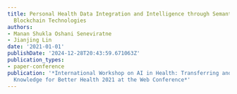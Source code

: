 ```yaml
---
title: Personal Health Data Integration and Intelligence through Semantic Web and
  Blockchain Technologies
authors:
- Manan Shukla Oshani Seneviratne
- Jianjing Lin
date: '2021-01-01'
publishDate: '2024-12-28T20:43:59.671063Z'
publication_types:
- paper-conference
publication: '*International Workshop on AI in Health: Transferring and Integrating
  Knowledge for Better Health 2021 at the Web Conference*'
---
```

